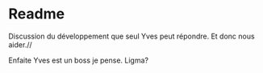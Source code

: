 # Readme
Discussion du développement que seul Yves peut répondre. Et donc nous aider.//

Enfaite Yves est un boss je pense. Ligma?
